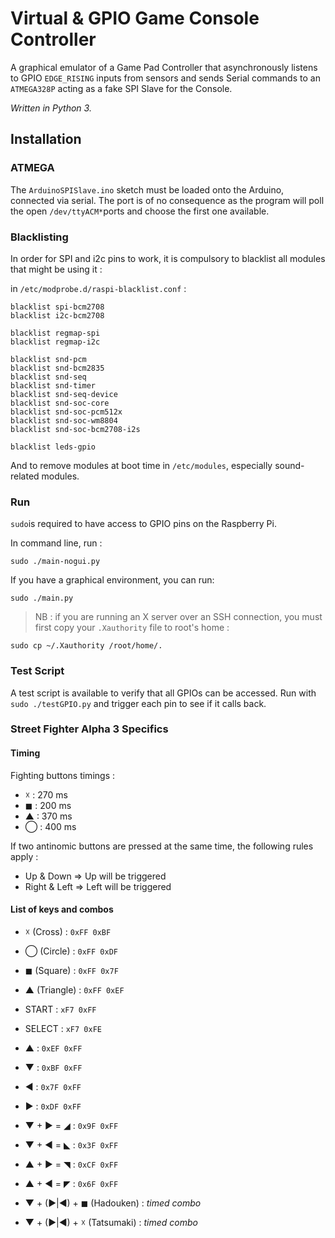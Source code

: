 # Virtual & GPIO Game Console Controller

A graphical emulator of a Game Pad Controller that asynchronously listens to GPIO `EDGE_RISING` inputs from sensors and sends Serial commands to an `ATMEGA328P` acting as a fake SPI Slave for the Console.

_Written in Python 3._

## Installation

### ATMEGA

The `ArduinoSPISlave.ino` sketch must be loaded onto the Arduino, connected via serial. The port is of no consequence as the program will poll the open `/dev/ttyACM*`ports and choose the first one available.

### Blacklisting

In order for SPI and i2c pins to work, it is compulsory to blacklist all modules that might be using it :

in `/etc/modprobe.d/raspi-blacklist.conf` :

    blacklist spi-bcm2708
    blacklist i2c-bcm2708

    blacklist regmap-spi
    blacklist regmap-i2c

    blacklist snd-pcm
    blacklist snd-bcm2835
    blacklist snd-seq
    blacklist snd-timer
    blacklist snd-seq-device
    blacklist snd-soc-core
    blacklist snd-soc-pcm512x
    blacklist snd-soc-wm8804
    blacklist snd-soc-bcm2708-i2s

    blacklist leds-gpio

And to remove modules at boot time in `/etc/modules`, especially sound-related modules.

### Run

`sudo`is required to have access to GPIO pins on the Raspberry Pi.

In command line, run :

    sudo ./main-nogui.py

If you have a graphical environment, you can run:

    sudo ./main.py

> NB : if you are running an X server over an SSH connection, you must first copy your `.Xauthority` file to root's home :

    sudo cp ~/.Xauthority /root/home/.


### Test Script

A test script is available to verify that all GPIOs can be accessed. Run with `sudo ./testGPIO.py` and trigger each pin to see if it calls back.

### Street Fighter Alpha 3 Specifics

#### Timing

Fighting buttons timings :

  - ☓ : 270 ms
  - ◼ : 200 ms
  - ▲ : 370 ms
  - ◯ : 400 ms

If two antinomic buttons are pressed at the same time, the following rules apply :

  - Up & Down => Up will be triggered
  - Right & Left => Left will be triggered

#### List of keys and combos

  - ☓ (Cross) : `0xFF 0xBF`
  - ◯ (Circle) : `0xFF 0xDF`
  - ◼ (Square) : `0xFF 0x7F`
  - ▲ (Triangle) : `0xFF 0xEF`

  - START : `xF7 0xFF`
  - SELECT : `xF7 0xFE`

  - ▲ : `0xEF 0xFF`
  - ▼ : `0xBF 0xFF`
  - ◀ : `0x7F 0xFF`
  - ▶ : `0xDF 0xFF`

  - ▼ + ▶ = ◢ : `0x9F 0xFF`
  - ▼ + ◀ = ◣ : `0x3F 0xFF`
  - ▲ + ▶ = ◥  : `0xCF 0xFF`
  - ▲ + ◀ = ◤ : `0x6F 0xFF`

  - ▼ + (▶|◀) + ◼ (Hadouken) : _timed combo_
  - ▼ + (▶|◀) + ☓ (Tatsumaki) : _timed combo_
